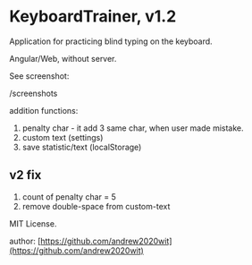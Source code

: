 # KeyboardTrainer, v1.2

Application for practicing blind typing on the keyboard.

Angular/Web, without server.

See screenshot:

/screenshots

addition functions:

1. penalty char - it add 3 same char, when user made mistake.
2. custom text (settings)
3. save statistic/text (localStorage)

## v2 fix

1. count of penalty char = 5
2. remove double-space from custom-text

MIT License.

author: [https://github.com/andrew2020wit](https://github.com/andrew2020wit)

